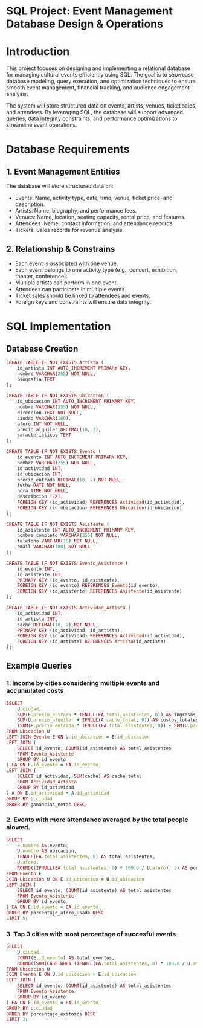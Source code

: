 # SQL Project: Event Management Database Design & Operations

# Introduction

This project focuses on designing and implementing a relational database for managing cultural events efficiently using SQL. The goal is to showcase database modeling, query execution, and optimization techniques to ensure smooth event management, financial tracking, and audience engagement analysis.

The system will store structured data on events, artists, venues, ticket sales, and attendees. By leveraging SQL, the database will support advanced queries, data integrity constraints, and performance optimizations to streamline event operations.

# Database Requirements

## 1. Event Management Entities

The database will store structured data on:

- Events: Name, activity type, date, time, venue, ticket price, and description.
- Artists: Name, biography, and performance fees.
- Venues: Name, location, seating capacity, rental price, and features.
- Attendees: Name, contact information, and attendance records.
- Tickets: Sales records for revenue analysis.

## 2. Relationship & Constrains 
- Each event is associated with one venue.
- Each event belongs to one activity type (e.g., concert, exhibition, theater, conference).
- Multiple artists can perform in one event.
- Attendees can participate in multiple events.
- Ticket sales should be linked to attendees and events.
- Foreign keys and constraints will ensure data integrity.

# SQL Implementation

## Database Creation

```ruby
CREATE TABLE IF NOT EXISTS Artista (
    id_artista INT AUTO_INCREMENT PRIMARY KEY,
    nombre VARCHAR(255) NOT NULL,
    biografia TEXT
);

CREATE TABLE IF NOT EXISTS Ubicacion (
    id_ubicacion INT AUTO_INCREMENT PRIMARY KEY,
    nombre VARCHAR(255) NOT NULL,
    direccion TEXT NOT NULL,
    ciudad VARCHAR(100),
    aforo INT NOT NULL,
    precio_alquiler DECIMAL(10, 2),
    caracteristicas TEXT
);

CREATE TABLE IF NOT EXISTS Evento (
    id_evento INT AUTO_INCREMENT PRIMARY KEY,
    nombre VARCHAR(255) NOT NULL,
    id_actividad INT,
    id_ubicacion INT,
    precio_entrada DECIMAL(10, 2) NOT NULL,
    fecha DATE NOT NULL,
    hora TIME NOT NULL,
    descripcion TEXT,
    FOREIGN KEY (id_actividad) REFERENCES Actividad(id_actividad),
    FOREIGN KEY (id_ubicacion) REFERENCES Ubicacion(id_ubicacion)
);

CREATE TABLE IF NOT EXISTS Asistente (
    id_asistente INT AUTO_INCREMENT PRIMARY KEY,
    nombre_completo VARCHAR(255) NOT NULL,
    telefono VARCHAR(15) NOT NULL,
    email VARCHAR(100) NOT NULL
);

CREATE TABLE IF NOT EXISTS Evento_Asistente (
    id_evento INT,
    id_asistente INT,
    PRIMARY KEY (id_evento, id_asistente),
    FOREIGN KEY (id_evento) REFERENCES Evento(id_evento),
    FOREIGN KEY (id_asistente) REFERENCES Asistente(id_asistente)
);

CREATE TABLE IF NOT EXISTS Actividad_Artista (
    id_actividad INT,
    id_artista INT,
    cache DECIMAL(10, 2) NOT NULL,
    PRIMARY KEY (id_actividad, id_artista),
    FOREIGN KEY (id_actividad) REFERENCES Actividad(id_actividad),
    FOREIGN KEY (id_artista) REFERENCES Artista(id_artista)
);
```
## Example Queries
### 1. Income by cities considering multiple events and accumulated costs
```ruby
SELECT 
    U.ciudad,
    SUM(E.precio_entrada * IFNULL(EA.total_asistentes, 0)) AS ingresos_totales,
    SUM(U.precio_alquiler + IFNULL(A.cache_total, 0)) AS costos_totales,
    (SUM(E.precio_entrada * IFNULL(EA.total_asistentes, 0)) - SUM(U.precio_alquiler + IFNULL(A.cache_total, 0))) AS ganancias_netas
FROM Ubicacion U
LEFT JOIN Evento E ON U.id_ubicacion = E.id_ubicacion
LEFT JOIN (
    SELECT id_evento, COUNT(id_asistente) AS total_asistentes
    FROM Evento_Asistente
    GROUP BY id_evento
) EA ON E.id_evento = EA.id_evento
LEFT JOIN (
    SELECT id_actividad, SUM(cache) AS cache_total
    FROM Actividad_Artista
    GROUP BY id_actividad
) A ON E.id_actividad = A.id_actividad
GROUP BY U.ciudad
ORDER BY ganancias_netas DESC;
```

### 2. Events with more attendance averaged by the total people alowed.

```ruby
SELECT 
    E.nombre AS evento,
    U.nombre AS ubicacion,
    IFNULL(EA.total_asistentes, 0) AS total_asistentes,
    U.aforo,
    ROUND((IFNULL(EA.total_asistentes, 0) * 100.0 / U.aforo), 2) AS porcentaje_aforo_usado
FROM Evento E
JOIN Ubicacion U ON E.id_ubicacion = U.id_ubicacion
LEFT JOIN (
    SELECT id_evento, COUNT(id_asistente) AS total_asistentes
    FROM Evento_Asistente
    GROUP BY id_evento
) EA ON E.id_evento = EA.id_evento
ORDER BY porcentaje_aforo_usado DESC
LIMIT 5;
```

### 3. Top 3 cities with most percentage of succesful events

```ruby
SELECT 
    U.ciudad,
    COUNT(E.id_evento) AS total_eventos,
    ROUND((SUM(CASE WHEN (IFNULL(EA.total_asistentes, 0) * 100.0 / U.aforo) > 75 THEN 1 ELSE 0 END) * 100.0 / COUNT(E.id_evento)), 2) AS porcentaje_exitosos
FROM Ubicacion U
JOIN Evento E ON U.id_ubicacion = E.id_ubicacion
LEFT JOIN (
    SELECT id_evento, COUNT(id_asistente) AS total_asistentes
    FROM Evento_Asistente
    GROUP BY id_evento
) EA ON E.id_evento = EA.id_evento
GROUP BY U.ciudad
ORDER BY porcentaje_exitosos DESC
LIMIT 3;
```



